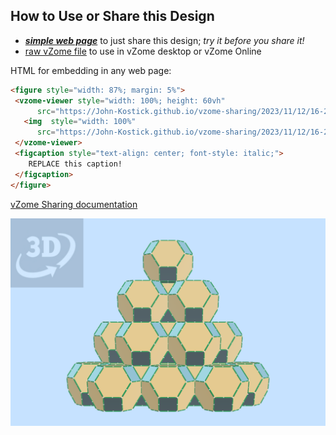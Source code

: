 
## How to Use or Share this Design

 - [***simple web page***](<https://John-Kostick.github.io/vzome-sharing/2023/11/12/16-21-01-TO-+-96-hedron-4/>) to just share this design; *try it before you share it!*
 - [raw vZome file](<https://raw.githubusercontent.com/John-Kostick/vzome-sharing/main/2023/11/12/16-21-01-TO-+-96-hedron-4/TO-+-96-hedron-4.vZome>) to use in vZome desktop or vZome Online
 
 HTML for embedding in any web page:
 ```html
<figure style="width: 87%; margin: 5%">
  <vzome-viewer style="width: 100%; height: 60vh"
       src="https://John-Kostick.github.io/vzome-sharing/2023/11/12/16-21-01-TO-+-96-hedron-4/TO-+-96-hedron-4.vZome" >
    <img  style="width: 100%"
       src="https://John-Kostick.github.io/vzome-sharing/2023/11/12/16-21-01-TO-+-96-hedron-4/TO-+-96-hedron-4.png" >
  </vzome-viewer>
  <figcaption style="text-align: center; font-style: italic;">
     REPLACE this caption!
  </figcaption>
</figure>
 ```

[vZome Sharing documentation](https://vzome.github.io/vzome/sharing.html#how-it-works)

![Image](<TO-+-96-hedron-4.png>)


